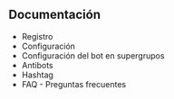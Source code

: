 ## Documentación
- Registro
- Configuración
- Configuración del bot en supergrupos
- Antibots
- Hashtag
- FAQ - Preguntas frecuentes
